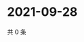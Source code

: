 # 2021-09-28

共 0 条

<!-- BEGIN WEIBO -->
<!-- 最后更新时间 Tue Sep 28 2021 02:15:31 GMT+0800 (China Standard Time) -->

<!-- END WEIBO -->
